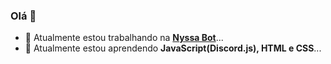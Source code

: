 ### Olá 👋

- 🔭 Atualmente estou trabalhando na **[Nyssa Bot](https://nyssabot.pages.dev/)**...
- 🌱 Atualmente estou aprendendo **JavaScript(Discord.js), HTML e CSS**...
